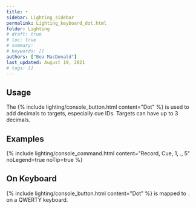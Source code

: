 ```yaml
---
title: •
sidebar: Lighting_sidebar
permalink: Lighting_keyboard_dot.html
folder: Lighting
# draft: true
# toc: true
# summary: 
# keywords: []
authors: ["Bea MacDonald"]
last_updated: August 19, 2021
# tags: []
---
```


## Usage
The {% include lighting/console_button.html content="Dot" %} is used to add decimals to targets, especially cue IDs. Targets can have up to 3 decimals.
## Examples
{% include lighting/console_command.html content="Record, Cue, 1, ., 5" noLegend=true noTip=true %}

## On Keyboard
{% include lighting/console_button.html content="Dot" %} is mapped to `.` on a QWERTY keyboard.
